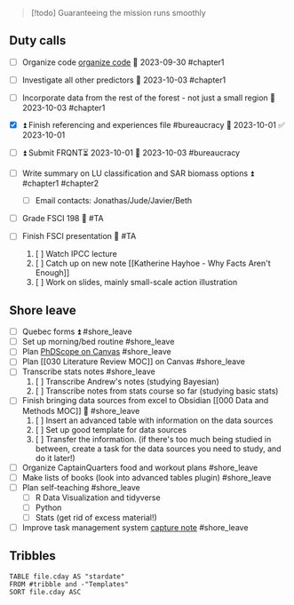 
>[!todo] Guaranteeing the mission runs smoothly

## Duty calls
- [ ] Organize code [organize code](https://twitter.com/Artifexx/status/1698280586236895346)  📅 2023-09-30 #chapter1
- [ ] Investigate all other predictors 📅 2023-10-03 #chapter1
- [ ] Incorporate data from the rest of the forest - not just a small region 📅 2023-10-03 #chapter1

- [x] ⏫ Finish referencing and experiences file #bureaucracy 📅 2023-10-01 ✅ 2023-10-01
-  [ ] ⏫ Submit FRQNT⏳ 2023-10-01 📅 2023-10-03 #bureaucracy

- [ ] Write summary on LU classification and SAR biomass options ⏫ #chapter1 #chapter2
	- [ ] Email contacts: Jonathas/Jude/Javier/Beth 

- [ ] Grade FSCI 198 🔼 #TA
- [ ] Finish FSCI presentation 🔼 #TA
	1.  [ ] Watch IPCC lecture
	2.  [ ] Catch up on new note [[Katherine Hayhoe - Why Facts Aren't Enough]]
	3.  [ ] Work on slides, mainly small-scale action illustration 

## Shore leave
- [ ] Quebec forms ⏫ #shore_leave
- [ ] Set up morning/bed routine #shore_leave
- [ ] Plan [PhDScope on Canvas](https://twitter.com/Artifexx/status/1608934257292103683) #shore_leave
- [ ] Plan [[030 Literature Review MOC]] on Canvas #shore_leave 
- [ ] Transcribe stats notes #shore_leave
	1.  [ ] Transcribe Andrew's notes (studying Bayesian)
	2.  [ ] Transcribe notes from stats course so far (studying basic stats)
- [ ] Finish bringing data sources from excel to Obsidian [[000 Data and Methods MOC]] 🔼 #shore_leave
	1.  [ ] Insert an advanced table with information on the data sources
	2.  [ ] Set up good template for data sources
	3.  [ ] Transfer the information. (if there's too much being studied in between, create a task for the data sources you need to study, and do it later!)
- [ ] Organize CaptainQuarters food and workout plans #shore_leave
- [ ] Make lists of books (look into advanced tables plugin) #shore_leave
- [ ] Plan self-teaching #shore_leave
	- [ ] R Data Visualization and tidyverse
	- [ ] Python
	- [ ] Stats (get rid of excess material!)
- [ ] Improve task management system [capture note](https://forum.obsidian.md/t/how-to-use-daily-notes-with-a-capture-note/6121) #shore_leave

## Tribbles

```dataview
TABLE file.cday AS "stardate"  
FROM #tribble and -"Templates"
SORT file.cday ASC
```

